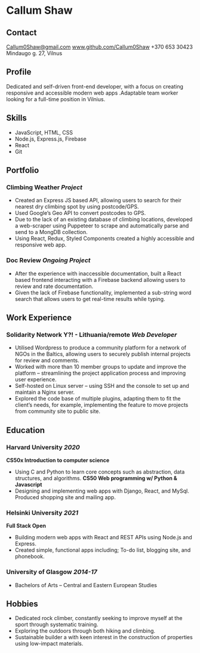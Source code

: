 # Callum Shaw

## Contact

Callum0Shaw@gmail.com
www.github.com/Callum0Shaw
+370 653 30423
Mindaugo g. 27, Vilnus

## Profile

Dedicated and self-driven front-end developer, with a focus on creating responsive and accessible modern web apps .Adaptable team worker looking for a full-time position in Vilnius.

## Skills

- JavaScript, HTML, CSS
- Node.js, Express.js, Firebase
- React
- Git

## Portfolio

### Climbing Weather *Project*

- Created an Express JS based API, allowing users to search for their nearest dry climbing spot by using postcode/GPS.
- Used Google’s Geo API to convert postcodes to GPS.
- Due to the lack of an existing database of climbing locations, developed a web-scraper using Puppeteer to scrape and automatically parse and send to a MongDB collection.
- Using React, Redux, Styled Components created a highly accessible and responsive web app.

### Doc Review *Ongoing Project*

- After the experience with inaccessible documentation, built a React based frontend interacting with a Firebase backend allowing users to review and rate documentation.
- Given the lack of Firebase functionality, implemented a sub-string word search that allows users to get real-time results while typing.

## Work Experience

### Solidarity Network Y?! - Lithuania/remote *Web Developer*

- Utilised Wordpress to produce a community platform for a network of NGOs in the Baltics, allowing users to securely publish internal projects for review and comments.
- Worked with more than 10 member groups to update and improve the platform – streamlining the project application process and improving user experience.
- Self-hosted on Linux server – using SSH and the console to set up and maintain a Nginx server.
- Explored the code base of multiple plugins, adapting them to fit the client’s needs, for example, implementing the feature to move projects from community site to public site.

## Education

### Harvard University *2020*
**CS50x Introduction to computer science**
- Using C and Python to learn core concepts such as abstraction, data structures, and algorithms.
**CS50 Web programming w/ Python & Javascript**
- Designing and implementing web apps with Django, React, and MySql. Produced shopping site and mailing app.

### Helsinki University *2021*
**Full Stack Open**
- Building modern web apps with React and REST APIs using Node.js and Express.
- Created simple, functional apps including; To-do list, blogging site, and phonebook.

### University of Glasgow *2014-17*
- Bachelors of Arts – Central and Eastern European Studies

## Hobbies

- Dedicated rock climber, constantly seeking to improve myself at the sport through systematic training.
- Exploring the outdoors through both hiking and climbing.
- Sustainable builder a with keen interest in the construction of properties using low-impact materials.